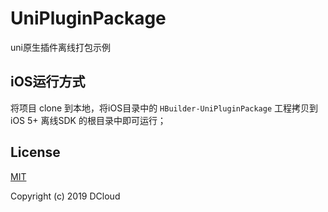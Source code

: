 # UniPluginPackage
uni原生插件离线打包示例

## iOS运行方式

将项目 clone 到本地，将iOS目录中的 `HBuilder-UniPluginPackage` 工程拷贝到 iOS 5+ 离线SDK 的根目录中即可运行；

## License

[MIT](https://opensource.org/licenses/MIT)

Copyright (c) 2019 DCloud